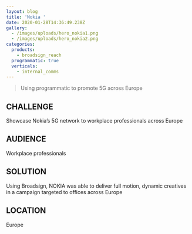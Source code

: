 ```yaml
---
layout: blog
title: 'Nokia '
date: 2020-01-28T14:36:49.238Z
gallery:
  - /images/uploads/hero_nokia1.png
  - /images/uploads/hero_nokia2.png
categories:
  products:
    - broadsign_reach
  programmatic: true
  verticals:
    - internal_comms
---
```

> Using programmatic to promote 5G across Europe

## CHALLENGE

Showcase Nokia’s 5G network to workplace professionals across Europe

## AUDIENCE

Workplace professionals

## SOLUTION

Using Broadsign, NOKIA was able to deliver full motion, dynamic creatives in a campaign targeted to offices across Europe

## LOCATION

Europe
